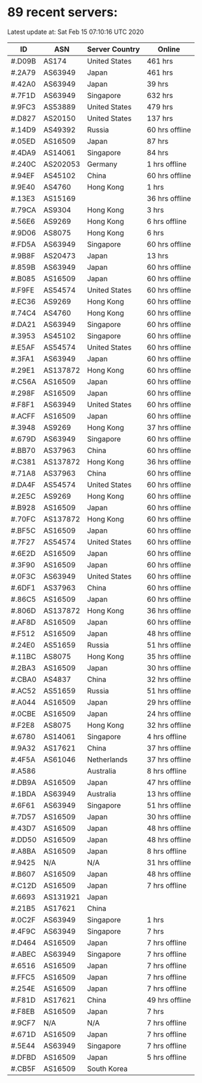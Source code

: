 # 89 recent servers:

Latest update at: Sat Feb 15 07:10:16 UTC 2020

| ID | ASN | Server Country | Online |
| -- | --- | -------------- | ------ |
| #.D09B | AS174 | United States | 461 hrs |
| #.2A79 | AS63949 | Japan | 461 hrs |
| #.42A0 | AS63949 | Japan | 39 hrs |
| #.7F1D | AS63949 | Singapore | 632 hrs |
| #.9FC3 | AS53889 | United States | 479 hrs |
| #.D827 | AS20150 | United States | 137 hrs |
| #.14D9 | AS49392 | Russia | 60 hrs offline |
| #.05ED | AS16509 | Japan | 87 hrs |
| #.4DA9 | AS14061 | Singapore | 84 hrs |
| #.240C | AS202053 | Germany | 1 hrs offline |
| #.94EF | AS45102 | China | 60 hrs offline |
| #.9E40 | AS4760 | Hong Kong | 1 hrs |
| #.13E3 | AS15169 |  | 36 hrs offline |
| #.79CA | AS9304 | Hong Kong | 3 hrs |
| #.56E6 | AS9269 | Hong Kong | 6 hrs offline |
| #.9D06 | AS8075 | Hong Kong | 6 hrs |
| #.FD5A | AS63949 | Singapore | 60 hrs offline |
| #.9B8F | AS20473 | Japan | 13 hrs |
| #.859B | AS63949 | Japan | 60 hrs offline |
| #.B085 | AS16509 | Japan | 60 hrs offline |
| #.F9FE | AS54574 | United States | 60 hrs offline |
| #.EC36 | AS9269 | Hong Kong | 60 hrs offline |
| #.74C4 | AS4760 | Hong Kong | 60 hrs offline |
| #.DA21 | AS63949 | Singapore | 60 hrs offline |
| #.3953 | AS45102 | Singapore | 60 hrs offline |
| #.E5AF | AS54574 | United States | 60 hrs offline |
| #.3FA1 | AS63949 | Japan | 60 hrs offline |
| #.29E1 | AS137872 | Hong Kong | 60 hrs offline |
| #.C56A | AS16509 | Japan | 60 hrs offline |
| #.298F | AS16509 | Japan | 60 hrs offline |
| #.F8F1 | AS63949 | United States | 60 hrs offline |
| #.ACFF | AS16509 | Japan | 60 hrs offline |
| #.3948 | AS9269 | Hong Kong | 37 hrs offline |
| #.679D | AS63949 | Singapore | 60 hrs offline |
| #.BB70 | AS37963 | China | 60 hrs offline |
| #.C381 | AS137872 | Hong Kong | 36 hrs offline |
| #.71A8 | AS37963 | China | 60 hrs offline |
| #.DA4F | AS54574 | United States | 60 hrs offline |
| #.2E5C | AS9269 | Hong Kong | 60 hrs offline |
| #.B928 | AS16509 | Japan | 60 hrs offline |
| #.70FC | AS137872 | Hong Kong | 60 hrs offline |
| #.BF5C | AS16509 | Japan | 60 hrs offline |
| #.7F27 | AS54574 | United States | 60 hrs offline |
| #.6E2D | AS16509 | Japan | 60 hrs offline |
| #.3F90 | AS16509 | Japan | 60 hrs offline |
| #.0F3C | AS63949 | United States | 60 hrs offline |
| #.6DF1 | AS37963 | China | 60 hrs offline |
| #.86C5 | AS16509 | Japan | 60 hrs offline |
| #.806D | AS137872 | Hong Kong | 36 hrs offline |
| #.AF8D | AS16509 | Japan | 60 hrs offline |
| #.F512 | AS16509 | Japan | 48 hrs offline |
| #.24E0 | AS51659 | Russia | 51 hrs offline |
| #.11BC | AS8075 | Hong Kong | 35 hrs offline |
| #.2BA3 | AS16509 | Japan | 30 hrs offline |
| #.CBA0 | AS4837 | China | 32 hrs offline |
| #.AC52 | AS51659 | Russia | 51 hrs offline |
| #.A044 | AS16509 | Japan | 29 hrs offline |
| #.0CBE | AS16509 | Japan | 24 hrs offline |
| #.F2E8 | AS8075 | Hong Kong | 32 hrs offline |
| #.6780 | AS14061 | Singapore | 4 hrs offline |
| #.9A32 | AS17621 | China | 37 hrs offline |
| #.4F5A | AS61046 | Netherlands | 37 hrs offline |
| #.A586 |  | Australia | 8 hrs offline |
| #.DB9A | AS16509 | Japan | 47 hrs offline |
| #.1BDA | AS63949 | Australia | 13 hrs offline |
| #.6F61 | AS63949 | Singapore | 51 hrs offline |
| #.7D57 | AS16509 | Japan | 30 hrs offline |
| #.43D7 | AS16509 | Japan | 48 hrs offline |
| #.DD50 | AS16509 | Japan | 48 hrs offline |
| #.A8BA | AS16509 | Japan | 8 hrs offline |
| #.9425 | N/A | N/A | 31 hrs offline |
| #.B607 | AS16509 | Japan | 48 hrs offline |
| #.C12D | AS16509 | Japan | 7 hrs offline |
| #.6693 | AS131921 | Japan | |
| #.21B5 | AS17621 | China | |
| #.0C2F | AS63949 | Singapore | 1 hrs |
| #.4F9C | AS63949 | Singapore | 7 hrs |
| #.D464 | AS16509 | Japan | 7 hrs offline |
| #.ABEC | AS63949 | Singapore | 7 hrs offline |
| #.6516 | AS16509 | Japan | 7 hrs offline |
| #.FFC5 | AS16509 | Japan | 7 hrs offline |
| #.254E | AS16509 | Japan | 7 hrs offline |
| #.F81D | AS17621 | China | 49 hrs offline |
| #.F8EB | AS16509 | Japan | 7 hrs |
| #.9CF7 | N/A | N/A | 7 hrs offline |
| #.671D | AS16509 | Japan | 7 hrs offline |
| #.5E44 | AS63949 | Singapore | 7 hrs offline |
| #.DFBD | AS16509 | Japan | 5 hrs offline |
| #.CB5F | AS16509 | South Korea | |

